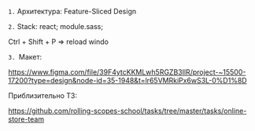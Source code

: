 `1.` Архитектура: Feature-Sliced Design

`2.` Stack: react; module.sass;

Ctrl + Shift + P => reload windo

`3. `Макет:

https://www.figma.com/file/39F4ytcKKMLwh5RGZB3IlR/project-~15500-17200?type=design&node-id=35-1948&t=lr65VMRkiPx6wS3L-0%D1%8D

Приблизительно ТЗ:

https://github.com/rolling-scopes-school/tasks/tree/master/tasks/online-store-team

